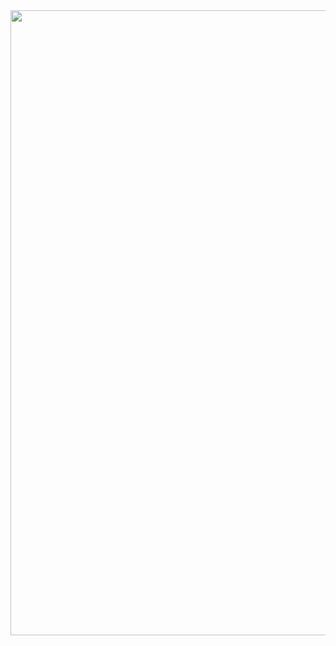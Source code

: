 
<img align="left" width="1000" height="1000" src="https://user-images.githubusercontent.com/64364248/126184865-028018d2-3674-43f2-9443-960fe372ff58.png">
